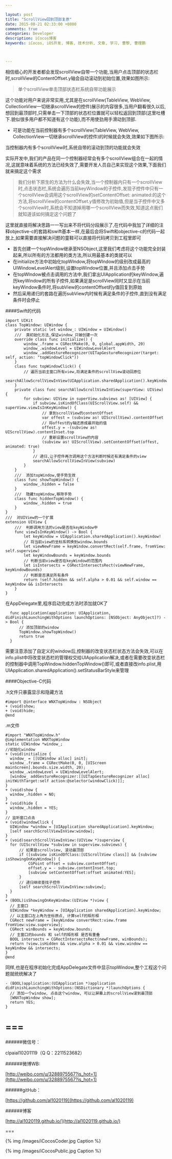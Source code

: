 ```yaml
---

layout: post
title: "ScrollView回到顶部复原"
date: 2015-08-21 02:33:00 +0800
comments: true
categories: Developer
description: iCocos博客
keywords: iCocos, iOS开发, 博客, 技术分析, 文章, 学习, 曹黎, 曹理鹏



---
```



相信细心的开发者都会发现scrollView自带一个功能,当用户点击顶部的状态栏时,scrollView的ContentOffset.y轴会自动滚动到初始位置,效果如图所示:




<!--more-->




> 单个scrollView单击顶部状态栏系统自带功能展示

这个功能对用户来说非常实用,尤其是在scrollView(TableView, WebView, CollectionView一切继承scrollView的控件)展示的内容很多,当用户翻看很久以后,想回到最顶部时,只需单击一下顶部的状态栏位置就可以轻松返回到顶部(这里吐槽下.貌似很多用户都不知道有这个功能),而不用使劲用手滑动到顶部.


* 可是功能在当前控制器有多个scrollView(TableView, WebView, CollectionView一切继承scrollView的控件)的时候就会失效,效果如下图所示:


当控制器内有多个scrollView时,系统自带的滚动到顶的功能就会失效

实际开发中,我们的产品在同一个控制器经常会有多个scrollView组合在一起的情况,这就意味着系统的方法已经失效了,需要开发人员自己来实现这个效果,下面我们就来搞定这个需求

> 我们分析下原生的方法为什么会失效,当一个控制器内只有一个scrollView时,点击状态栏,系统会遍历当前keyWindow的子控件,发现子控件中只有一个scrollView会调用这个scrollView的setContentOffset: animated:的这个方法,将scrollView的contentOffset.y值修改为初始值,但是当子控件中又多个scrollView时,系统会不知道掉用哪一个scrollView而失效,知道这点我们就知道该如何搞定这个问题了

这里就直接将解决思路一一写出来不将代码分段展示了,在代码中我加了详细的注释objective-c的套路和swift基本一样,在最后会将Swift和objective-c的代码一起放上,如果需要直接解决问题的童鞋可以直接将代码拷贝到工程里即可

* 首先创建一个topWindow继承至NSObject,这里我们考虑将这个功能完全封装起来,所以所有的方法都用的类方法,所以用最基本的类就可以
* 在initialize方法中初始化topWIndow,将topWIndow的级别改成最高的UIWindowLevelAlert级别,设置topWindow位置,并且添加点击手势
* 在topWIndow被点击调用的方法中,我们拿出UIApplication的keyWindow,遍历keyWindow的所有子控件,如果满足是scrollView同时又显示在当前keyWindow条件时,将subView的contentOffset的y值回复到原始
* 然后采用递归的套路在遍历subView内时候有满足条件的子控件,直到没有满足条件时会停止

####Swift的代码
	
	import UIKit
	class TopWindow: UIWindow {
	    private static let window_: UIWindow = UIWindow()
	    ///  类初始化方法,保证window_只被创建一次
	    override class func initialize() {
	        window_.frame = CGRectMake(0, 0, global.appWidth, 20)
	        window_.windowLevel = UIWindowLevelAlert
	        window_.addGestureRecognizer(UITapGestureRecognizer(target: self, action: "topWindowClick"))
	    }
	    class func topWindowClick() {
	        // 遍历当前主窗口所有view,将满足条件的scrollView滚动回原位
	        searchAllowScrollViewInView(UIApplication.sharedApplication().keyWindow!)
	    }
	    private class func searchAllowScrollViewInView(superView: UIView) {
	        for subview: UIView in superView.subviews as! [UIView] {
	            if subview.isKindOfClass(UIScrollView.self) && superView.viewIsInKeyWindow() {
	                // 拿到scrollView的contentOffset
	                var offest = (subview as! UIScrollView).contentOffset
	                // 将offest的y轴还原成最开始的值
	                offest.y = -(subview as! UIScrollView).contentInset.top
	                // 重新设置scrollView的内容
	                (subview as! UIScrollView).setContentOffset(offest, animated: true)
	            }
	            // 递归,让子控件再次调用这个方法判断时候还有满足条件的view
	            searchAllowScrollViewInView(subview)
	        }
	    }
	    ///  添加topWindow,使手势生效
	    class func showTopWindow() {
	        window_.hidden = false
	    }
	    ///  隐藏topWindow,移除手势
	    class func hiddenTopWindow() {
	        window_.hidden = true
	    }
	}
	///  对UIView的一个扩展
	extension UIView {
	    ///  判断调用方法的view是否在keyWindow中
	    func viewIsInKeyWindow() -> Bool {
	        let keyWindow = UIApplication.sharedApplication().keyWindow!
	        // 将当前view的坐标系转换到window.bounds
	        let viewNewFrame = keyWindow.convertRect(self.frame, fromView: self.superview)
	        let keyWindowBounds = keyWindow.bounds
	        // 判断当前view是否在keyWindow的范围内
	        let isIntersects = CGRectIntersectsRect(viewNewFrame, keyWindowBounds)
	        // 判断是否满足所有条件
	        return !self.hidden && self.alpha > 0.01 && self.window == keyWindow && isIntersects
	    }   
	}
	
在AppDelegate里,程序启动完成方法时添加就OK了

	  func application(application: UIApplication, didFinishLaunchingWithOptions launchOptions: [NSObject: AnyObject]?) -> Bool {
	      // 添加顶部的window
	      TopWindow.showTopWindow()
	      return true
	  }
需要注意添加了自定义的window后,控制器的改变状态栏状态方法会失效,可以在info.plist中将改变状态栏的管理权交给UIApplication解决,或者在需要改变状态栏的控制器中调用TopWindow.hiddenTopWindow()即可,或者直接改info.plist,用UIApplication.sharedApplication().setStatusBarStyle来管理


####Objective-C代码

.h文件只暴露显示和隐藏方法
	
	#import @interface WNXTopWindow : NSObject
	+ (void)show;
	+ (void)hide;
	@end
	
	
.m文件
	
	#import "WNXTopWindow.h"
	@implementation WNXTopWindow
	static UIWindow *window_;
	//初始化window
	+ (void)initialize {
	  window_ = [[UIWindow alloc] init];
	  window_.frame = CGRectMake(0, 0, [UIScreen mainScreen].bounds.size.width, 20);
	  window_.windowLevel = UIWindowLevelAlert;
	  [window_ addGestureRecognizer:[[UITapGestureRecognizer alloc] initWithTarget:self action:@selector(windowClick)]];
	}  
	+ (void)show {
	  window_.hidden = NO;
	}
	+ (void)hide {
	  window_.hidden = YES;
	}
	// 监听窗口点击
	+ (void)windowClick {
	  UIWindow *window = [UIApplication sharedApplication].keyWindow;
	  [self searchScrollViewInView:window];
	}
	+ (void)searchScrollViewInView:(UIView *)superview {
	  for (UIScrollView *subview in superview.subviews) {
	      // 如果是scrollview, 滚动最顶部
	      if ([subview isKindOfClass:[UIScrollView class]] && [subview isShowingOnKeyWindow]) {
	          CGPoint offset = subview.contentOffset;
	          offset.y = - subview.contentInset.top;
	          [subview setContentOffset:offset animated:YES];
	      }
	      // 递归继续查找子控件
	      [self searchScrollViewInView:subview];
	  }
	}
	+ (BOOL)isShowingOnKeyWindow:(UIView *)view {
	  // 主窗口
	  UIWindow *keyWindow = [UIApplication sharedApplication].keyWindow;
	  // 以主窗口左上角为坐标原点, 计算self的矩形框
	  CGRect newFrame = [keyWindow convertRect:view.frame fromView:view.superview];
	  CGRect winBounds = keyWindow.bounds;
	  // 主窗口的bounds 和 self的矩形框 是否有重叠
	  BOOL intersects = CGRectIntersectsRect(newFrame, winBounds);
	  return !view.isHidden && view.alpha > 0.01 && view.window == keyWindow && intersects;
	}
	@end
	
	
同样,也是在程序初始化完成AppDelegate文件中显示topWindow,整个工程这个问题就统统解决了

	- (BOOL)application:(UIApplication *)application didFinishLaunchingWithOptions:(NSDictionary *)launchOptions {
	  // 添加一个window, 点击这个window, 可以让屏幕上的scrollView滚到最顶部
	  [WNXTopWindow show];
	  return YES;
	}




===
===


######微信号：
	
clpaial10201119（Q Q：2211523682）
    
######微博WB:

[http://weibo.com/u/3288975567?is_hot=1](http://weibo.com/u/3288975567?is_hot=1)

######gitHub：


[https://github.com/al1020119](https://github.com/al1020119)
	
######博客

[http://al1020119.github.io/](http://al1020119.github.io/)

===

{% img /images/iCocosCoder.jpg Caption %}  

{% img /images/iCocosPublic.jpg Caption %}  